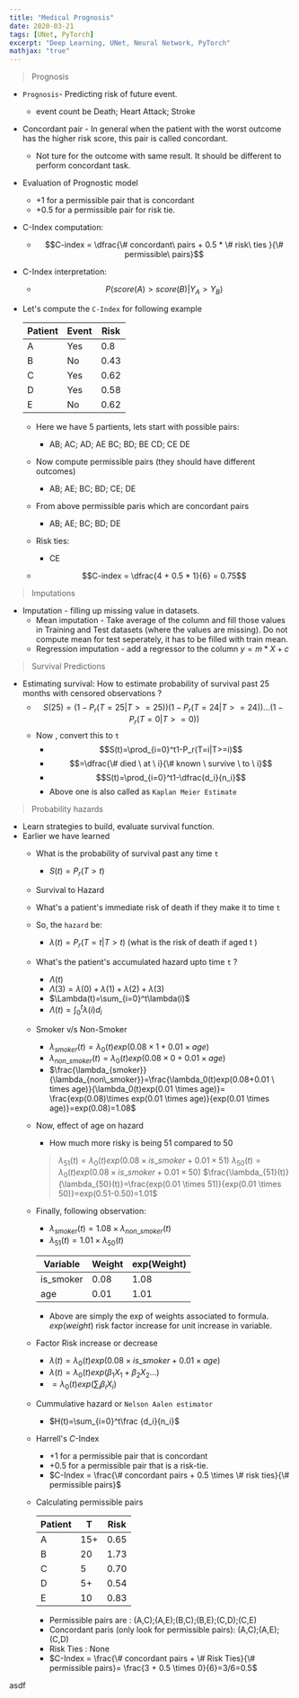 ```yaml
---
title: "Medical Prognosis"
date: 2020-03-21
tags: [UNet, PyTorch]
excerpt: "Deep Learning, UNet, Neural Network, PyTorch"
mathjax: "true"
---
```




> Prognosis

- `Prognosis`- Predicting risk of future event.
  - event count be Death; Heart Attack; Stroke
- Concordant pair - In general when the patient with the worst outcome has the higher risk score, this pair is called concordant. 
  - Not ture for the outcome with same result. It should be different to perform concordant task.
- Evaluation of Prognostic model
  - +1 for a permissible pair that is concordant
  - +0.5 for a permissible pair for risk tie.
- C-Index computation:
  - $$C-index = \dfrac{\# concordant\ pairs + 0.5 * \# risk\ ties }{\# permissible\ pairs}$$
- C-Index interpretation:
  - $$ P(score(A) > score(B) | Y_A>Y_B) $$
- Let's compute the `C-Index` for following example

    |Patient   | Event  | Risk |
    |----------|--------|--------|
    |A|Yes|0.8
    |B|No|0.43
    |C|Yes|0.62
    |D|Yes|0.58
    |E|No|0.62
    
  - Here we have 5 partients, lets start with possible pairs:
    - AB; AC; AD; AE
          BC; BD; BE
              CD; CE
                  DE
  - Now compute permissible pairs (they should have different outcomes)
    - AB; AE; BC; BD; CE; DE
  - From above permissible paris which are concordant pairs
    - AB; AE; BC; BD; DE
  - Risk ties:
    - CE

  - $$C-index = \dfrac{4 + 0.5 * 1}{6} = 0.75$$


> Imputations

- Imputation - filling up missing value in datasets.
  - Mean imputation - Take average of the column and fill those values in Training and Test datasets (where the values are missing). Do not compute mean for test seperately, it has to be filled with train mean.
  - Regression imputation - add a regressor to the column $y = m * X + c$


> Survival Predictions

- Estimating survival: How to estimate probability of survival past 25 months with censored observations ?
  - $$S(25) = (1-P_r(T=25|T>=25))(1-P_r(T=24|T>=24))...(1-P_r(T=0|T>=0))$$
  - Now , convert this to `t` 
    - $$S(t)=\prod_{i=0}^t1-P_r(T=i|T>=i)$$
    - $$=\dfrac{\# died \ at \ i}{\# known \ survive \ to \ i}$$
    - $$S(t)=\prod_{i=0}^t1-\dfrac{d_i}{n_i}$$
    - Above one is also called as `Kaplan Meier Estimate`



> Probability hazards

- Learn strategies to build, evaluate survival function.
- Earlier we have learned
  - What is the probability of survival past any time `t`
    - $S(t)=P_r(T>t)$
  - Survival to Hazard
  - What's a patient's immediate risk of death if they make it to time `t`
  - So, the `hazard` be:
    - $\lambda(t) = P_r(T=t|T\gt t)$  (what is the risk of death if aged t )
  - What's the patient's accumulated hazard upto time `t` ?
    - $\Lambda(t)$
    - $\Lambda(3)=\lambda(0)+\lambda(1)+\lambda(2)+\lambda(3)$
    - $\Lambda(t)=\sum_{i=0}^t\lambda(i)$
    - $\Lambda(t)=\int_0^t\lambda(i) d_i$
  - Smoker v/s Non-Smoker
    - $\lambda_{smoker}(t)=\lambda_0(t)exp(0.08 \times 1 + 0.01 \times age)$
    - $\lambda_{non\_smoker}(t)=\lambda_0(t)exp(0.08 \times 0 + 0.01 \times age)$
    - $\frac{\lambda_{smoker}}{\lambda_{non\_smoker}}=\frac{\lambda_0(t)exp(0.08+0.01 \ times age)}{\lambda_0(t)exp(0.01 \times age)}= \frac{exp(0.08)\times exp(0.01 \times age)}{exp(0.01 \times age)}=exp(0.08)=1.08$
  - Now, effect of age on hazard
    - How much more risky is being 51 compared to 50
    > $\lambda_{51}(t)=\lambda_0(t)exp(0.08 \times is\_smoker + 0.01 \times 51)$
    > $\lambda_{50}(t)=\lambda_0(t)exp(0.08 \times is\_smoker + 0.01 \times 50)$
    > $\frac{\lambda_{51}(t)}{\lambda_{50}(t)}=\frac{exp(0.01 \times 51)}{exp(0.01 \times 50)}=exp(0.51-0.50)=1.01$
  - Finally, following observation:
    - $\lambda_{smoker}(t)= 1.08 \times \lambda_{non\_smoker}(t)$
    - $\lambda_{51}(t)=1.01 \times \lambda_{50}(t)$
    
    |Variable    |Weight        |exp(Weight)
    |------------|--------------|-----------
    |is_smoker   |0.08          |1.08
    |age         |0.01          |1.01
    
    - Above are simply the exp of weights associated to formula. $exp(weight)$ risk factor increase for unit increase in variable.
  - Factor Risk increase or decrease
    - $\lambda(t)=\lambda_0(t)exp(0.08 \times is\_smoker + 0.01 \times age)$
    - $\lambda(t)=\lambda_0(t)exp(\beta_1X_1+\beta_2X_2...)$
    - $= \lambda_0(t)exp(\sum_i\beta_iX_i)$
  - Cummulative hazard or `Nelson Aalen estimator`
    - $H(t)=\sum_{i=0}^t\frac {d_i}{n_i}$
  - Harrell's *C*-Index
    - +1 for a permissible pair that is concordant
    - +0.5 for a permissible pair that is a risk-tie.
    - $C-Index = \frac{\# concordant pairs + 0.5 \times \# risk ties}{\# permissible pairs}$
  - Calculating permissible pairs
  
    |Patient|T        |Risk
    |-------|---------|----
    |A      |15+      |0.65
    |B      |20       |1.73
    |C      |5        |0.70
    |D      |5+       |0.54
    |E      |10       |0.83
    
    - Permissible pairs are : (A,C);(A,E);(B,C);(B,E);(C,D);(C,E)
    - Concordant paris (only look for permissible pairs): (A,C);(A,E);(C,D)
    - Risk Ties : None
    - $C-Index = \frac{\# concordant pairs + \# Risk Ties}{\# permissible pairs}= \frac{3 + 0.5 \times 0}{6}=3/6=0.5$ 




















asdf
